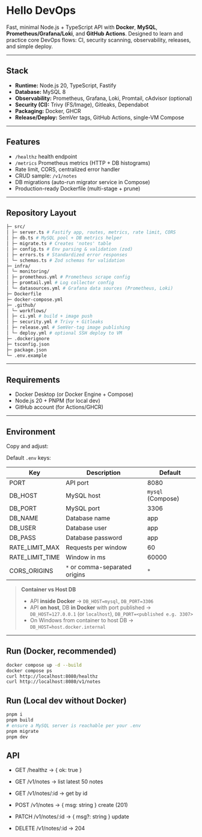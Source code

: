 # Hello DevOps

Fast, minimal Node.js + TypeScript API with **Docker**, **MySQL**, **Prometheus/Grafana/Loki**, and **GitHub Actions**. Designed to learn and practice core DevOps flows: CI, security scanning, observability, releases, and simple deploy.

---

## Stack

- **Runtime:** Node.js 20, TypeScript, Fastify
- **Database:** MySQL 8
- **Observability:** Prometheus, Grafana, Loki, Promtail, cAdvisor (optional)
- **Security (CI):** Trivy (FS/Image), Gitleaks, Dependabot
- **Packaging:** Docker, GHCR
- **Release/Deploy:** SemVer tags, GitHub Actions, single-VM Compose

---

## Features

- `/healthz` health endpoint
- `/metrics` Prometheus metrics (HTTP + DB histograms)
- Rate limit, CORS, centralized error handler
- CRUD sample: `/v1/notes`
- DB migrations (auto-run migrator service in Compose)
- Production-ready Dockerfile (multi-stage + prune)

---

## Repository Layout

```bash
├─ src/
│ ├─ server.ts # Fastify app, routes, metrics, rate limit, CORS
│ ├─ db.ts # MySQL pool + DB metrics helper
│ ├─ migrate.ts # Creates 'notes' table
│ ├─ config.ts # Env parsing & validation (zod)
│ ├─ errors.ts # Standardized error responses
│ └─ schemas.ts # Zod schemas for validation
├─ infra/
│ └─ monitoring/
│ ├─ prometheus.yml # Prometheus scrape config
│ ├─ promtail.yml # Log collector config
│ └─ datasources.yml # Grafana data sources (Prometheus, Loki)
├─ Dockerfile
├─ docker-compose.yml
├─ .github/
│ └─ workflows/
│ ├─ ci.yml # build + image push
│ ├─ security.yml # Trivy + Gitleaks
│ ├─ release.yml # SemVer-tag image publishing
│ └─ deploy.yml # optional SSH deploy to VM
├─ .dockerignore
├─ tsconfig.json
├─ package.json
└─ .env.example
```

---

## Requirements

- Docker Desktop (or Docker Engine + Compose)
- Node.js 20 + PNPM (for local dev)
- GitHub account (for Actions/GHCR)

---

## Environment

Copy and adjust:

Default `.env` keys:

| Key             | Description                    | Default           |
| --------------- | ------------------------------ | ----------------- |
| PORT            | API port                       | 8080              |
| DB_HOST         | MySQL host                     | `mysql` (Compose) |
| DB_PORT         | MySQL port                     | 3306              |
| DB_NAME         | Database name                  | app               |
| DB_USER         | Database user                  | app               |
| DB_PASS         | Database password              | app               |
| RATE_LIMIT_MAX  | Requests per window            | 60                |
| RATE_LIMIT_TIME | Window in ms                   | 60000             |
| CORS_ORIGINS    | `*` or comma-separated origins | `*`               |

> **Container vs Host DB**
>
> - API **inside Docker** → `DB_HOST=mysql`, `DB_PORT=3306`
> - API **on host**, DB **in Docker** with port published → `DB_HOST=127.0.0.1` (or `localhost`), `DB_PORT=<published e.g. 3307>`
> - On Windows from container to host DB → `DB_HOST=host.docker.internal`

---

## Run (Docker, recommended)

```bash
docker compose up -d --build
docker compose ps
curl http://localhost:8080/healthz
curl http://localhost:8080/v1/notes
```

## Run (Local dev without Docker)

```bash
pnpm i
pnpm build
# ensure a MySQL server is reachable per your .env
pnpm migrate
pnpm dev
```

## API

- GET /healthz → { ok: true }

- GET /v1/notes → list latest 50 notes

- GET /v1/notes/:id → get by id

- POST /v1/notes → { msg: string } create (201)

- PATCH /v1/notes/:id → { msg?: string } update

- DELETE /v1/notes/:id → 204
